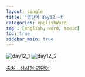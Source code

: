 ```yaml
---
layout: single
title: '영단어 day12 -t'
categories: englishWord
tag : [english, word, toeic]
toc: true
sidebar_main: true
---
```



![day12_1](https://ingu627.github.io/images/english/day12_1.jpg)
![day12_2](https://ingu627.github.io/images/english/day12_2.jpg)



[출처 : 신상현 영단어](https://www.aladin.co.kr/shop/wproduct.aspx?ItemId=126278788)